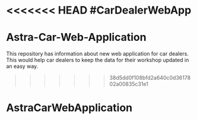 <<<<<<< HEAD
#CarDealerWebApp
=======
# Astra-Car-Web-Application
This repository has information about new web application for car dealers. This would help car dealers to keep the data for their workshop updated in  an easy way. 
>>>>>>> 38d5dd0f108bfd2a640c0d3617802a00835c31e1
# AstraCarWebApplication
